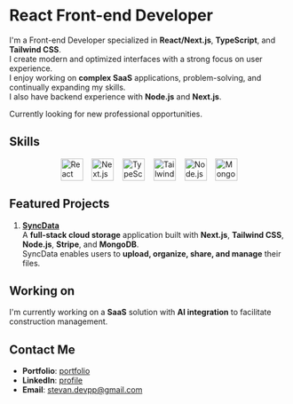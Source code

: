 # React Front-end Developer

I'm a Front-end Developer specialized in **React/Next.js**, **TypeScript**, and **Tailwind CSS**.  
I create modern and optimized interfaces with a strong focus on user experience.  
I enjoy working on **complex SaaS** applications, problem-solving, and continually expanding my skills.  
I also have backend experience with **Node.js** and **Next.js**.

Currently looking for new professional opportunities.


## Skills


<div style="display: flex; flex-wrap: wrap; justify-content: center; align-items: center;">
  <img src="https://raw.githubusercontent.com/marwin1991/profile-technology-icons/refs/heads/main/icons/react.png" width="40" alt="React" />&nbsp;&nbsp;&nbsp;&nbsp;
<img src="https://raw.githubusercontent.com/marwin1991/profile-technology-icons/refs/heads/main/icons/next_js.png" width="40" alt="Next.js" />&nbsp;&nbsp;&nbsp;&nbsp;
<img src="https://raw.githubusercontent.com/marwin1991/profile-technology-icons/refs/heads/main/icons/typescript.png" width="40" alt="TypeScript" />&nbsp;&nbsp;&nbsp;&nbsp;
<img src="https://raw.githubusercontent.com/marwin1991/profile-technology-icons/refs/heads/main/icons/tailwind_css.png" width="40" alt="Tailwind CSS" />&nbsp;&nbsp;&nbsp;&nbsp;
<img src="https://raw.githubusercontent.com/marwin1991/profile-technology-icons/refs/heads/main/icons/node_js.png" width="40" alt="Node.js" />&nbsp;&nbsp;&nbsp;&nbsp;
<img src="https://raw.githubusercontent.com/marwin1991/profile-technology-icons/refs/heads/main/icons/mongodb.png" width="40" alt="MongoDb" />
</div>


## Featured Projects

1. [**SyncData**](https://github.com/Stv-devl/SyncData)  
  A **full-stack cloud storage** application built with **Next.js**, **Tailwind CSS**, **Node.js**, **Stripe**, and **MongoDB**.  
   SyncData enables users to **upload, organize, share, and manage** their files.


## Working on 

I'm currently working on a **SaaS** solution with **AI integration** to facilitate construction management.


## Contact Me

- **Portfolio**: [portfolio](https://www.stevandev.com/)  
- **LinkedIn**: [profile](https://www.linkedin.com/in/stevan-l-793141128/)  
- **Email**: [stevan.devpp@gmail.com](mailto:stevan.devpp@gmail.com)
